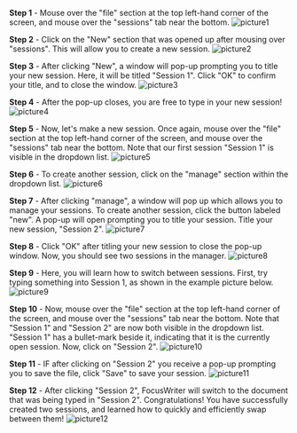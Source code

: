 
**Step 1** - Mouse over the "file" section at the top left-hand corner of the screen, and mouse over the "sessions" tab near the bottom.
![picture1](Assets/8.png)

**Step 2** - Click on the "New" section that was opened up after mousing over "sessions". This will allow you to create a new session.
![picture2](Assets/8.2.png)

**Step 3** - After clicking "New", a window will pop-up prompting you to title your new session. Here, it will be titled "Session 1". Click "OK" to confirm your title, and to close the window.
![picture3](Assets/8.3.png)

**Step 4** - After the pop-up closes, you are free to type in your new session!
![picture4](Assets/8.5.png)

**Step 5** - Now, let's make a new session. Once again, mouse over the "file" section at the top left-hand corner of the screen, and mouse over the "sessions" tab near the bottom. Note that our first session "Session 1" is visible in the dropdown list.
![picture5](Assets/8.8.png)

**Step 6** - To create another session, click on the "manage" section within the dropdown list.
![picture6](Assets/8.9.png)

**Step 7** - After clicking "manage", a window will pop up which allows you to manage your sessions. To create another session, click the button labeled "new". A pop-up will open prompting you to title your session. Title your new session, "Session 2". 
![picture7](Assets/8.1.1.png)

**Step 8** - Click "OK" after titling your new session to close the pop-up window. Now, you should see two sessions in the manager.
![picture8](Assets/8.1.3.png)

**Step 9** - Here, you will learn how to switch between sessions. First, try typing something into Session 1, as shown in the example picture below.
![picture9](Assets/8.1.5.png)

**Step 10** - Now, mouse over the "file" section at the top left-hand corner of the screen, and mouse over the "sessions" tab near the bottom. Note that "Session 1" and "Session 2" are now both visible in the dropdown list. "Session 1" has a bullet-mark beside it, indicating that it is the currently open session. Now, click on "Session 2".
![picture10](Assets/8.1.6.png)

**Step 11** - IF after clicking on "Session 2" you receive a pop-up prompting you to save the file, click "Save" to save your session.
![picture11](Assets/8.1.8.png)

**Step 12** - After clicking "Session 2", FocusWriter will switch to the document that was being typed in "Session 2". Congratulations! You have successfully created two sessions, and learned how to quickly and efficiently swap between them!
![picture12](Assets/8.2.1.png)

